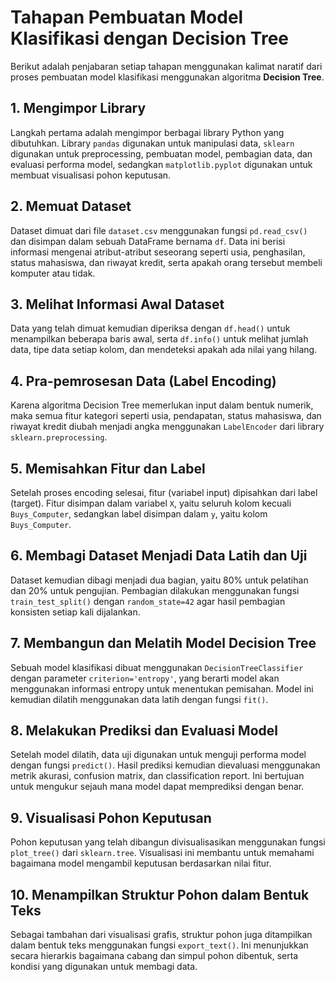 # Tahapan Pembuatan Model Klasifikasi dengan Decision Tree
Berikut adalah penjabaran setiap tahapan menggunakan kalimat naratif dari proses pembuatan model klasifikasi menggunakan algoritma **Decision Tree**.

## 1. Mengimpor Library
Langkah pertama adalah mengimpor berbagai library Python yang dibutuhkan. Library `pandas` digunakan untuk manipulasi data, `sklearn` digunakan untuk preprocessing, pembuatan model, pembagian data, dan evaluasi performa model, sedangkan `matplotlib.pyplot` digunakan untuk membuat visualisasi pohon keputusan.

## 2. Memuat Dataset
Dataset dimuat dari file `dataset.csv` menggunakan fungsi `pd.read_csv()` dan disimpan dalam sebuah DataFrame bernama `df`. Data ini berisi informasi mengenai atribut-atribut seseorang seperti usia, penghasilan, status mahasiswa, dan riwayat kredit, serta apakah orang tersebut membeli komputer atau tidak.

## 3. Melihat Informasi Awal Dataset
Data yang telah dimuat kemudian diperiksa dengan `df.head()` untuk menampilkan beberapa baris awal, serta `df.info()` untuk melihat jumlah data, tipe data setiap kolom, dan mendeteksi apakah ada nilai yang hilang.

## 4. Pra-pemrosesan Data (Label Encoding)
Karena algoritma Decision Tree memerlukan input dalam bentuk numerik, maka semua fitur kategori seperti usia, pendapatan, status mahasiswa, dan riwayat kredit diubah menjadi angka menggunakan `LabelEncoder` dari library `sklearn.preprocessing`.

## 5. Memisahkan Fitur dan Label
Setelah proses encoding selesai, fitur (variabel input) dipisahkan dari label (target). Fitur disimpan dalam variabel `X`, yaitu seluruh kolom kecuali `Buys_Computer`, sedangkan label disimpan dalam `y`, yaitu kolom `Buys_Computer`.

## 6. Membagi Dataset Menjadi Data Latih dan Uji
Dataset kemudian dibagi menjadi dua bagian, yaitu 80% untuk pelatihan dan 20% untuk pengujian. Pembagian dilakukan menggunakan fungsi `train_test_split()` dengan `random_state=42` agar hasil pembagian konsisten setiap kali dijalankan.

## 7. Membangun dan Melatih Model Decision Tree
Sebuah model klasifikasi dibuat menggunakan `DecisionTreeClassifier` dengan parameter `criterion='entropy'`, yang berarti model akan menggunakan informasi entropy untuk menentukan pemisahan. Model ini kemudian dilatih menggunakan data latih dengan fungsi `fit()`.

## 8. Melakukan Prediksi dan Evaluasi Model
Setelah model dilatih, data uji digunakan untuk menguji performa model dengan fungsi `predict()`. Hasil prediksi kemudian dievaluasi menggunakan metrik akurasi, confusion matrix, dan classification report. Ini bertujuan untuk mengukur sejauh mana model dapat memprediksi dengan benar.

## 9. Visualisasi Pohon Keputusan
Pohon keputusan yang telah dibangun divisualisasikan menggunakan fungsi `plot_tree()` dari `sklearn.tree`. Visualisasi ini membantu untuk memahami bagaimana model mengambil keputusan berdasarkan nilai fitur.

## 10. Menampilkan Struktur Pohon dalam Bentuk Teks
Sebagai tambahan dari visualisasi grafis, struktur pohon juga ditampilkan dalam bentuk teks menggunakan fungsi `export_text()`. Ini menunjukkan secara hierarkis bagaimana cabang dan simpul pohon dibentuk, serta kondisi yang digunakan untuk membagi data.
